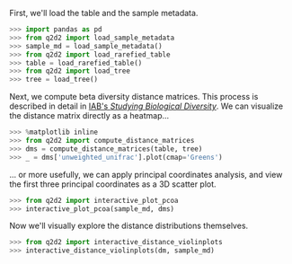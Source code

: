 First, we'll load the table and the sample metadata.

```python
>>> import pandas as pd
>>> from q2d2 import load_sample_metadata
>>> sample_md = load_sample_metadata()
>>> from q2d2 import load_rarefied_table
>>> table = load_rarefied_table()
>>> from q2d2 import load_tree
>>> tree = load_tree()
```

Next, we compute beta diversity distance matrices. This process
is described in detail in [IAB's *Studying Biological Diversity*](http://readiab.org/book/0.1.1/3/1#4). We can visualize the distance matrix directly as a heatmap...

```python
>>> %matplotlib inline
>>> from q2d2 import compute_distance_matrices
>>> dms = compute_distance_matrices(table, tree)
>>> _ = dms['unweighted_unifrac'].plot(cmap='Greens')
```

... or more usefully, we can apply principal coordinates analysis, and view the first three principal coordinates as a 3D scatter plot.

```python
>>> from q2d2 import interactive_plot_pcoa
>>> interactive_plot_pcoa(sample_md, dms)
```

Now we'll visually explore the distance distributions themselves.

```python
>>> from q2d2 import interactive_distance_violinplots
>>> interactive_distance_violinplots(dm, sample_md)
```
